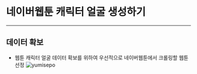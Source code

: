 # 네이버웹툰 캐릭터 얼굴 생성하기
------------

## 데이터 확보
* 웹툰 캐릭터 얼굴 데이터 확보를 위하여 우선적으로 네이버웹툰에서 크롤링할 웹툰 선정
![yumisepo](https://user-images.githubusercontent.com/22866802/97528285-af5ec080-19f0-11eb-9717-327cc1fb3c39.png)
